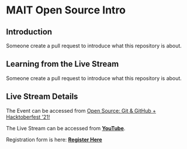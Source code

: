 # MAIT Open Source Intro

## Introduction

Someone create a pull request to introduce what this repository is about.

## Learning from the Live Stream

Someone create a pull request to introduce what this repository is about.

## Live Stream Details

The Event can be accessed from [Open Source: Git & GitHub + Hacktoberfest ’21!](https://events.praveen.science/open-source-mait/)

The Live Stream can be accessed from [**YouTube**](https://rb.gy/cofqd6).

Registration form is here: [**Register Here**](https://forms.gle/R4SSRwTuR3Xo9sSc6)
